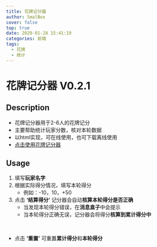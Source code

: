 ```yaml
---
title: 花牌记分器
author: SmalBox
cover: false
top: true
date: 2020-01-28 15:41:19
categories: 前端
tags:
  - 花牌
  - 统计
---
```

# 花牌记分器 V0.2.1

## Description

   - 花牌记分器用于2-6人的花牌记分
   - 主要帮助统计玩家分数，核对本轮数据
   - 以html实现，可在线使用，也可下载离线使用
   - [点击使用花牌记分器](https://nas.smalbox.top/HuaPaiScore/HuaPai.html)

## Usage

   1. 填写**玩家名字**
   2. 根据实际得分情况，填写本轮得分
      - 例如：-10，10，+50
   3. 点击 **‘结算得分’** 记分器会自动**核算本轮得分是否正确**
      - 当发现本轮得分错误，在**消息盒子**中会提示
      - 当本轮得分正确无误，记分器会将得分**核算到累计得分中**
      
   <br/>
   
   - 点击 **‘重置’** 可重置**累计得分**和**本轮得分**